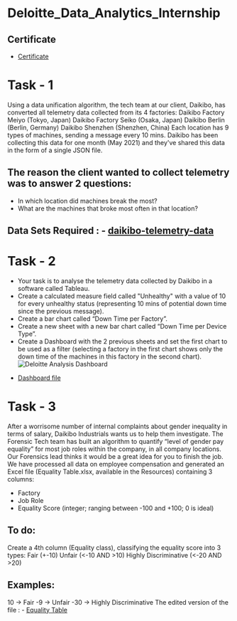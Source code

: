 # Deloitte_Data_Analytics_Internship
## Certificate
- <a href="https://github.com/SandeshReddyGS/Deloitte_Data_Analytics_Internship/blob/main/Deloitte%20Analysis%20Dashboard.png">Certificate</a>
# Task - 1
Using a data unification algorithm, the tech team at our client, Daikibo, has converted all telemetry data collected from its 4 factories:
Daikibo Factory Meiyo (Tokyo, Japan)
Daikibo Factory Seiko (Osaka, Japan)
Daikibo Berlin (Berlin, Germany)
Daikibo Shenzhen (Shenzhen, China)
Each location has 9 types of machines, sending a message every 10 mins. Daikibo has been collecting this data for one month (May 2021) and they've shared this data in the form of a single JSON file.
## The reason the client wanted to collect telemetry was to answer 2 questions:
* In which location did machines break the most?
* What are the machines that broke most often in that location?
## Data Sets Required : - <a href="https://github.com/SandeshReddyGS/Deloitte_Data_Analytics_Internship/blob/main/daikibo-telemetry-data.zip">daikibo-telemetry-data</a>
# Task - 2
* Your task is to analyse the telemetry data collected by Daikibo in a software called Tableau.
* Create a calculated measure field called "Unhealthy" with a value of 10 for every unhealthy status (representing 10 mins of potential down time since the previous message).
* Create a bar chart called “Down Time per Factory”.
* Create a new sheet with a new bar chart called “Down Time per Device Type”.
* Create a Dashboard with the 2 previous sheets and set the first chart to be used as a filter (selecting a factory in the first chart shows only the down time of the machines in this factory in the second chart).
![Deloitte Analysis Dashboard](https://github.com/user-attachments/assets/efad0966-d895-4c53-bae8-f4a8d231c2c2)
- <a href="https://github.com/SandeshReddyGS/Deloitte_Data_Analytics_Internship/blame/main/Tableau%20dashboard%20deloitte.twb">Dashboard file</a>
# Task - 3
After a worrisome number of internal complaints about gender inequality in terms of salary, Daikibo Industrials wants us to help them investigate.
The Forensic Tech team has built an algorithm to quantify “level of gender pay equality” for most job roles within the company, in all company locations. Our Forensics lead thinks it would be a great idea for you to finish the job.
We have processed all data on employee compensation and generated an Excel file (Equality Table.xlsx, available in the Resources) containing 3 columns:
* Factory
* Job Role
* Equality Score (integer; ranging between -100 and +100; 0 is ideal)
## To do:
Create a 4th column (Equality class), classifying the equality score into 3 types:
Fair (+-10)
Unfair (<-10 AND >10)
Highly Discriminative (<-20 AND >20)
## Examples:
10 → Fair
-9 → Unfair
-30 → Highly Discriminative
The edited version of the file : - <a href="https://github.com/SandeshReddyGS/Deloitte_Data_Analytics_Internship/blob/main/Task%205%20Equality%20Table.xlsx">Equality Table</a>
